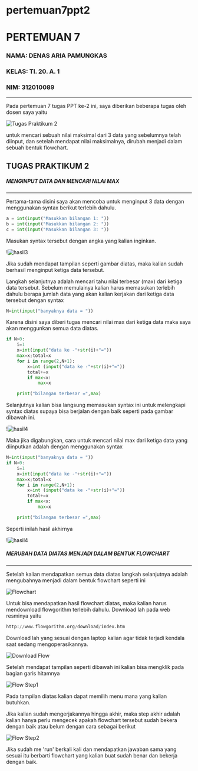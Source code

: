 # pertemuan7ppt2
# PERTEMUAN 7
### NAMA: DENAS ARIA PAMUNGKAS
### KELAS: TI. 20. A. 1
### NIM: 312010089
___________________________________________________________________________________

 Pada pertemuan 7 tugas PPT ke-2 ini, saya diberikan beberapa tugas oleh dosen saya yaitu 

![Tugas Praktikum 2](https://user-images.githubusercontent.com/72906579/98377632-a5376480-2077-11eb-914b-7edfddf5d866.png)

untuk mencari sebuah nilai maksimal dari 3 data yang sebelumnya telah diinput, dan setelah mendapat nilai maksimalnya, dirubah menjadi dalam sebuah bentuk flowchart.

## TUGAS PRAKTIKUM 2
##### MENGINPUT DATA DAN MENCARI NILAI MAX
________________________________________________________________________________________
Pertama-tama disini saya akan mencoba untuk menginput 3 data dengan menggunakan syntax berikut terlebih dahulu.
```python
a = int(input("Masukkan bilangan 1: "))
b = int(input("Masukkan bilangan 2: "))
c = int(input("Masukkan bilangan 3: "))
```
Masukan syntax tersebut dengan angka yang kalian inginkan. 

!![hasil3](https://user-images.githubusercontent.com/72905634/98459995-f6695600-2154-11eb-85cc-406deb80d933.png)

Jika sudah mendapat tampilan seperti gambar diatas, maka kalian sudah berhasil menginput ketiga data tersebut. <br>

Langkah selanjutnya adalah mencari tahu nilai terbesar (max) dari ketiga data tersebut. Sebelum memulainya kalian harus memasukan terlebih dahulu berapa jumlah data yang akan kalian kerjakan dari ketiga data tersebut dengan syntax <br>
```python
N=int(input("banyaknya data = "))
```
Karena disini saya diberi tugas mencari nilai max dari ketiga data maka saya akan menggunkan semua data diatas.

```python
if N>0:
    i=1
    x=int(input("data ke -"+str(i)+"="))
    max=x;total=x
    for i in range(2,N+1):
        x=int (input("data ke -"+str(i)+"="))
        total+=x
        if max<x:
            max=x

    print("bilangan terbesar =",max)
```
Selanjutnya kalian bisa langsung  memasukan syntax ini untuk melengkapi syntax diatas supaya bisa berjalan dengan baik seperti pada gambar dibawah ini.

!![hasil4](https://user-images.githubusercontent.com/72905634/98460045-8d361280-2155-11eb-948d-66e39e39843b.png)

Maka jika digabungkan, cara untuk mencari nilai max dari ketiga data yang diinputkan adalah dengan menggunakan syntax
```python
N=int(input("banyaknya data = "))
if N>0:
    i=1
    x=int(input("data ke -"+str(i)+"="))
    max=x;total=x
    for i in range(2,N+1):
        x=int (input("data ke -"+str(i)+"="))
        total+=x
        if max<x:
            max=x

    print("bilangan terbesar =",max)
```
Seperti inilah hasil akhirnya 

!![hasil4](https://user-images.githubusercontent.com/72905634/98460045-8d361280-2155-11eb-948d-66e39e39843b.png)

##### MERUBAH DATA DIATAS MENJADI DALAM BENTUK FLOWCHART
__________________________________________________________________________________
Setelah kalian mendapatkan semua data diatas langkah selanjutnya adalah mengubahnya menjadi dalam bentuk flowchart seperti ini

![Flowchart](https://user-images.githubusercontent.com/72906579/98388431-55f83080-2085-11eb-9e13-0adbdae25e4d.png)

Untuk bisa mendapatkan hasil flowchart diatas, maka kalian harus mendownload flowgorithm terlebih dahulu. Download lah pada web resminya yaitu 
```python
http://www.flowgorithm.org/download/index.htm
```
Download lah yang sesuai dengan laptop kalian agar tidak terjadi kendala saat sedang mengoperasikannya.

![Download Flow](https://user-images.githubusercontent.com/72906579/98425077-74325080-20c6-11eb-8cc6-4a64210e290a.png)

Setelah mendapat tampilan seperti dibawah ini kalian bisa mengklik pada bagian garis hitamnya

![Flow Step1](https://user-images.githubusercontent.com/72906579/98389639-e5eaaa00-2086-11eb-9dd2-107a642334ff.png)

Pada tampilan diatas kalian dapat memilih menu mana yang kalian butuhkan.

Jika kalian sudah mengerjakannya hingga akhir, maka step akhir adalah kalian hanya perlu mengecek apakah flowchart tersebut sudah bekera dengan baik atau belum dengan cara sebagai berikut

![Flow Step2](https://user-images.githubusercontent.com/72906579/98391855-cbfe9680-2089-11eb-8062-164af41a5509.png)

Jika sudah me 'run' berkali kali dan mendapatkan jawaban sama yang sesuai itu berbarti flowchart yang kalian buat sudah benar dan bekerja dengan baik.